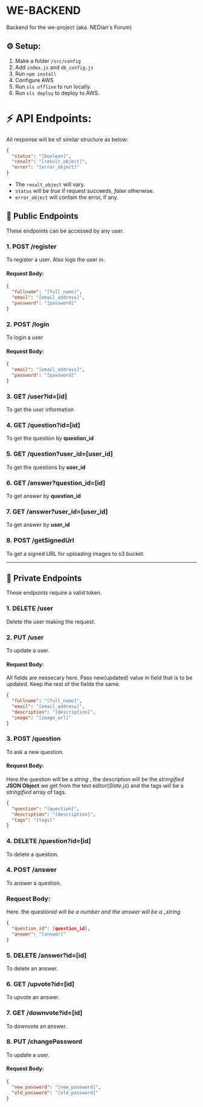 # WE-BACKEND

Backend for the we-project (aka. NEDian's Forum)

## ⚙ Setup:

1. Make a folder `/src/config`
2. Add `index.js` and `db_config.js`
3. Run `npm install`
4. Configure AWS
5. Run `sls offline` to run locally.
6. Run `sls deploy` to deploy to AWS.

# ⚡ API Endpoints:

All response will be of similar structure as below:

```json
{
  "status": "[boolean]",
  "result": "[result_object]",
  "error": "[error_object]"
}
```

- The `result_object` will vary.
- `status` will be _true_ if request succeeds, _false_ otherwise.
- `error_object` will contain the error, if any.

## 📢 Public Endpoints

These endpoints can be accessed by any user.

### 1. POST /register

To register a user. Also logs the user in.

#### Request Body:

```json
{
  "fullname": "[full_name]",
  "email": "[email_address]",
  "password": "[password]"
}
```

### 2. POST /login

To login a user

#### Request Body:

```json
{
  "email": "[email_address]",
  "password": "[password]"
}
```

### 3. GET /user?id=[id]

To get the user information

### 4. GET /question?id=[id]

To get the question by **question_id**

### 5. GET /question?user_id=[user_id]

To get the questions by **user_id**

### 6. GET /answer?question_id=[id]

To get answer by **question_id**

### 7. GET /answer?user_id=[user_id]

To get answer by **user_id**

### 8. POST /getSignedUrl

To get a signed URL for uploading images to s3 bucket.

<hr/>

## 🔏 Private Endpoints

These endpoints require a valid token.

### 1. DELETE /user

Delete the user making the request.

### 2. PUT /user

To update a user.

#### Request Body:

All fields are nessecary here. Pass new(updated) value in field that is to be updated. Keep the rest of the fields the same.

```json
{
  "fullname": "[full_name]",
  "email": "[email_address]",
  "description": "[description]",
  "image": "[image_url]"
}
```

### 3. POST /question

To ask a new question.

#### Request Body:

Here.the question will be a _string_ , the description will be the _stringified_ **JSON Object** we get from the text editor(_Slate.js_) and the tags will be a _stringified_ array of tags.

```json
{
  "question": "[question]",
  "description": "[description]",
  "tags": "[tags]"
}
```

### 4. DELETE /question?id=[id]

To delete a question.

### 4. POST /answer

To answer a question.

### Request Body:

Here. the question*id will be a number and the answer will be a \_string*

```json
{
  "question_id": [question_id],
  "answer": "[answer]"
}
```

### 5. DELETE /answer?id=[id]

To delete an answer.

### 6. GET /upvote?id=[id]

To upvote an answer.

### 7. GET /downvote?id=[id]

To downvote an answer.

### 8. PUT /changePassword

To update a user.

#### Request Body:

```json
{
  "new_password": "[new_password]",
  "old_password": "[old_password]"
}
```
